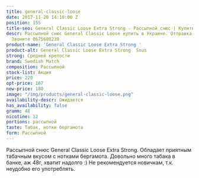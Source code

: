 ```yaml
---
title: general-classic-loose
date: 2017-11-20 14:10:00 Z
position: 155
title-seo: General Classic Loose Extra Strong - Рассыпной снюс | Купить в Украине
descr: Рассыпной снюс General Classic Loose купить в Украине. Отправка Новой Почтой.
  Звоните 0675680230
product-name: 'General Classic Loose Extra Strong '
product-alt: General Classic Loose Extra Strong  Snus
strong: Средней крепости
brand: Swedish Match
composition: Рассыпной
stock-list: Акция
price: 220
opt-price: 167
new-price: 180
image: "/img/products/general-classic-loose.png"
availability-descr: Ожидается
has_availability: false
gramm: 48
nicotine: 12
portions: рассыпной
taste: Табак, нотки бергамота
form: Рассыпной
---
```


Рассыпной снюс General Classic Loose Extra Strong. Обладает приятным табачным вкусом с нотками бергамота.
Довольно много табака в банке, аж 48г, хватит надолго :)
Не рекомендуется новичкам, т.к. неудобно его употреблять.